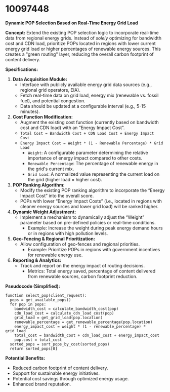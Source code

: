 # 10097448

**Dynamic POP Selection Based on Real-Time Energy Grid Load**

**Concept:** Extend the existing POP selection logic to incorporate real-time data from regional energy grids. Instead of *solely* optimizing for bandwidth cost and CDN load, prioritize POPs located in regions with lower current energy grid load or higher percentages of renewable energy sources. This creates a "green routing" layer, reducing the overall carbon footprint of content delivery.

**Specifications:**

1.  **Data Acquisition Module:**
    *   Interface with publicly available energy grid data sources (e.g., regional grid operators, EIA).
    *   Fetch real-time data on grid load, energy mix (renewable vs. fossil fuel), and potential congestion.
    *   Data should be updated at a configurable interval (e.g., 5-15 minutes).
2.  **Cost Function Modification:**
    *   Augment the existing cost function (currently based on bandwidth cost and CDN load) with an “Energy Impact Cost”.
    *   `Total Cost = Bandwidth Cost + CDN Load Cost + Energy Impact Cost`
    *   `Energy Impact Cost = Weight * (1 - Renewable Percentage) * Grid Load`
        *   `Weight`: A configurable parameter determining the relative importance of energy impact compared to other costs.
        *   `Renewable Percentage`: The percentage of renewable energy in the grid's current mix.
        *   `Grid Load`: A normalized value representing the current load on the grid (higher load = higher cost).
3.  **POP Ranking Algorithm:**
    *   Modify the existing POP ranking algorithm to incorporate the “Energy Impact Cost” into the overall score.
    *   POPs with lower “Energy Impact Costs” (i.e., located in regions with cleaner energy sources and lower grid load) will be ranked higher.
4.  **Dynamic Weight Adjustment:**
    *   Implement a mechanism to dynamically adjust the “Weight” parameter based on pre-defined policies or real-time conditions.
        *   Example: Increase the weight during peak energy demand hours or in regions with high pollution levels.
5.  **Geo-Fencing & Regional Prioritization:**
    *   Allow configuration of geo-fences and regional priorities.
        *   Example: Prioritize POPs in regions with government incentives for renewable energy use.
6.  **Reporting & Analytics:**
    *   Track and report on the energy impact of routing decisions.
        *   Metrics: Total energy saved, percentage of content delivered from renewable sources, carbon footprint reduction.

**Pseudocode (Simplified):**

```
function select_pop(client_request):
  pops = get_available_pops()
  for pop in pops:
    bandwidth_cost = calculate_bandwidth_cost(pop)
    cdn_load_cost = calculate_cdn_load_cost(pop)
    grid_load = get_grid_load(pop.location)
    renewable_percentage = get_renewable_percentage(pop.location)
    energy_impact_cost = weight * (1 - renewable_percentage) * grid_load
    total_cost = bandwidth_cost + cdn_load_cost + energy_impact_cost
    pop.cost = total_cost
  sorted_pops = sort_pops_by_cost(sorted_pops)
  return sorted_pops[0]
```

**Potential Benefits:**

*   Reduced carbon footprint of content delivery.
*   Support for sustainable energy initiatives.
*   Potential cost savings through optimized energy usage.
*   Enhanced brand reputation.